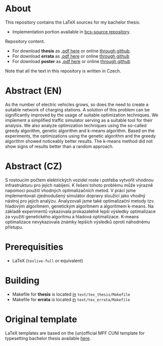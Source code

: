 # About
This repository contains the LaTeX sources for my bachelor thesis.

* Implementation portion available in 
[bcs-source repository](https://github.com/dbeinhauer/bcs-source).

Repository content.
* For download **thesis** as 
[.pdf here](https://raw.githubusercontent.com/dbeinhauer/bcs-thesis/main/text/tex_thesis/thesis.pdf) 
or online 
[through github](https://github.com/dbeinhauer/bcs-thesis/blob/main/text/tex_thesis/thesis.pdf).
* For download **errata** as 
[.pdf here](https://raw.githubusercontent.com/dbeinhauer/bcs-thesis/main/text/tex_errata/thesis.pdf)
or online 
[through github](https://github.com/dbeinhauer/bcs-thesis/blob/main/text/tex_errata/thesis.pdf)
* For download **poster** as 
[.pdf here](https://raw.githubusercontent.com/dbeinhauer/bcs-thesis/main/poster/drawing.pdf)
or online 
[through github](https://github.com/dbeinhauer/bcs-thesis/blob/main/poster/drawing.pdf)

Note that all the text in this repository is written in Czech.

# Abstract (EN)
As the number of electric vehicles grows, so does the need to create a suitable
network of charging stations. A solution of this problem can be significantly
improved by the usage of suitable optimization techniques.
We implement a simplified traffic simulator serving as a suitable tool for 
their analysis.
We also analyze optimization techniques using the so-called greedy algorithm,
genetic algorithm and k-means algorithm. Based on the experiments, the optimizations 
using the genetic algorithm and the greedy algorithm showed noticeably better results.
The k-means method did not show signs of results better than a
random approach.


# Abstract (CZ)
S rostoucím počtem elektrických vozidel roste i potřeba vytvořit vhodnou 
infrastrukturu pro jejich nabíjení. K řešení tohoto problému může výrazně 
napomoci použití vhodných optimalizačních metod. V práci jsme implementovali 
zjednodušený simulátor dopravy sloužící jako vhodný nástroj pro jejich analýzu.
Analyzovali jsme také optimalizační metody tzv. hladovým algoritmem, 
genetickým algoritmem a algoritmem k-means. Na základě experimentů 
vykazovala prokazatelně lepší výsledky optimalizace za využití 
genetického algoritmu a hladová optimalizace. K-means optimalizace 
nevykazovala známky lepších výsledků oproti náhodnému přístupu.


# Prerequisities
* LaTeX (`texlive-full` or equivalent)

# Building
* Makefile for **thesis** is located 
[in](https://github.com/dbeinhauer/bcs-thesis/blob/main/text/tex_thesis/Makefile) 
`text/tex_thesis/Makefile`
* Makefile for **errata** is located
[in](https://github.com/dbeinhauer/bcs-thesis/blob/main/text/tex_errata/Makefile)
`text/tex_errata/Makefile`

# Original template
LaTeX templates are based on the (un)official MFF CUNI template for typesetting bachelor 
thesis available [here](https://github.com/mff-cuni-cz/better-thesis).